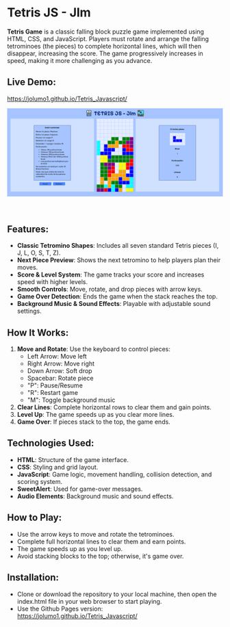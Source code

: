 # Tetris JS - Jlm

**Tetris Game** is a classic falling block puzzle game implemented using HTML, CSS, and JavaScript. Players must rotate and arrange the falling tetrominoes (the pieces) to complete horizontal lines, which will then disappear, increasing the score. The game progressively increases in speed, making it more challenging as you advance.

## Live Demo:
https://jolumo1.github.io/Tetris_Javascript/
<br>

![Game Preview](img_readme/tetris_preview.png)

<br>

## Features:
- **Classic Tetromino Shapes**: Includes all seven standard Tetris pieces (I, J, L, O, S, T, Z).
- **Next Piece Preview**: Shows the next tetromino to help players plan their moves.
- **Score & Level System**: The game tracks your score and increases speed with higher levels.
- **Smooth Controls**: Move, rotate, and drop pieces with arrow keys.
- **Game Over Detection**: Ends the game when the stack reaches the top.
- **Background Music & Sound Effects**: Playable with adjustable sound settings.

## How It Works:
1. **Move and Rotate**: Use the keyboard to control pieces:
   - Left Arrow: Move left
   - Right Arrow: Move right
   - Down Arrow: Soft drop
   - Spacebar: Rotate piece
   - "P": Pause/Resume
   - "R": Restart game
   - "M": Toggle background music
2. **Clear Lines**: Complete horizontal rows to clear them and gain points.
3. **Level Up**: The game speeds up as you clear more lines.
4. **Game Over**: If pieces stack to the top, the game ends.

## Technologies Used:
- **HTML**: Structure of the game interface.
- **CSS**: Styling and grid layout.
- **JavaScript**: Game logic, movement handling, collision detection, and scoring system.
- **SweetAlert**: Used for game-over messages.
- **Audio Elements**: Background music and sound effects.

## How to Play:
- Use the arrow keys to move and rotate the tetrominoes.
- Complete full horizontal lines to clear them and earn points.
- The game speeds up as you level up.
- Avoid stacking blocks to the top; otherwise, it's game over.

## Installation:
- Clone or download the repository to your local machine, then open the index.html file in your web browser to start playing.
- Use the Github Pages version: https://jolumo1.github.io/Tetris_Javascript/



